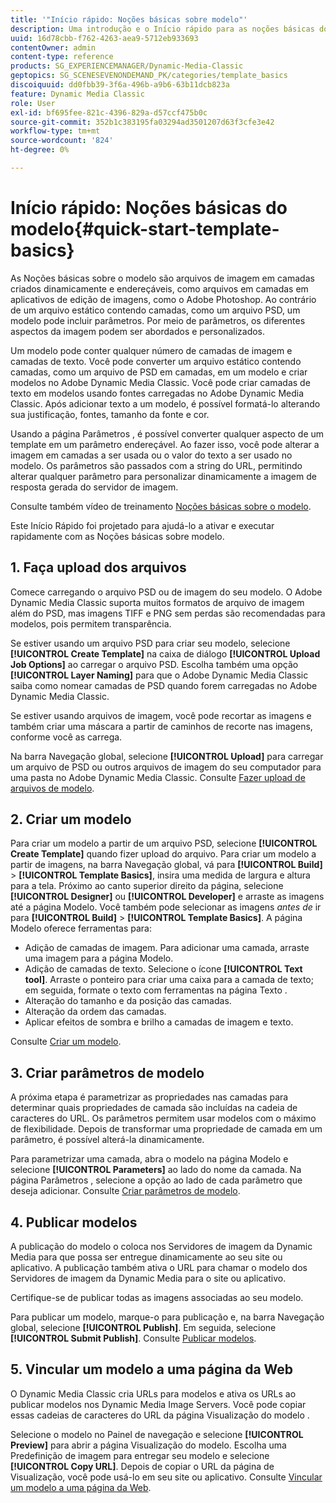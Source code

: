 ```yaml
---
title: '"Início rápido: Noções básicas sobre modelo"'
description: Uma introdução e o Início rápido para as noções básicas do modelo para ajudá-lo a ativar e executar rapidamente no Adobe Dynamic Media Classic.
uuid: 16d78cbb-f762-4263-aea9-5712eb933693
contentOwner: admin
content-type: reference
products: SG_EXPERIENCEMANAGER/Dynamic-Media-Classic
geptopics: SG_SCENESEVENONDEMAND_PK/categories/template_basics
discoiquuid: dd0fbb39-3f6a-496b-a9b6-63b11dcb823a
feature: Dynamic Media Classic
role: User
exl-id: bf695fee-821c-4396-829a-d57ccf475b0c
source-git-commit: 352b1c383195fa03294ad3501207d63f3cfe3e42
workflow-type: tm+mt
source-wordcount: '824'
ht-degree: 0%

---
```


# Início rápido: Noções básicas do modelo{#quick-start-template-basics}

As Noções básicas sobre o modelo são arquivos de imagem em camadas criados dinamicamente e endereçáveis, como arquivos em camadas em aplicativos de edição de imagens, como o Adobe Photoshop. Ao contrário de um arquivo estático contendo camadas, como um arquivo PSD, um modelo pode incluir parâmetros. Por meio de parâmetros, os diferentes aspectos da imagem podem ser abordados e personalizados.

Um modelo pode conter qualquer número de camadas de imagem e camadas de texto. Você pode converter um arquivo estático contendo camadas, como um arquivo de PSD em camadas, em um modelo e criar modelos no Adobe Dynamic Media Classic. Você pode criar camadas de texto em modelos usando fontes carregadas no Adobe Dynamic Media Classic. Após adicionar texto a um modelo, é possível formatá-lo alterando sua justificação, fontes, tamanho da fonte e cor.

Usando a página Parâmetros , é possível converter qualquer aspecto de um template em um parâmetro endereçável. Ao fazer isso, você pode alterar a imagem em camadas a ser usada ou o valor do texto a ser usado no modelo. Os parâmetros são passados com a string do URL, permitindo alterar qualquer parâmetro para personalizar dinamicamente a imagem de resposta gerada do servidor de imagem.

Consulte também vídeo de treinamento [Noções básicas sobre o modelo](https://s7d5.scene7.com/s7viewers/html5/VideoViewer.html?videoserverurl=https://s7d5.scene7.com/is/content/&amp;emailurl=https://s7d5.scene7.com/s7/emailFriend&amp;serverUrl=https://s7d5.scene7.com/is/image/&amp;config=Scene7SharedAssets/Universal_HTML5_Video&amp;contenturl=https://s7d5.scene7.com/skins/&amp;asset=S7tutorials/553_Template%20Basics_converted%20renamed_Dynamic%20Banners-AVS).

Este Início Rápido foi projetado para ajudá-lo a ativar e executar rapidamente com as Noções básicas sobre modelo.

## 1. Faça upload dos arquivos

Comece carregando o arquivo PSD ou de imagem do seu modelo. O Adobe Dynamic Media Classic suporta muitos formatos de arquivo de imagem além do PSD, mas imagens TIFF e PNG sem perdas são recomendadas para modelos, pois permitem transparência.

Se estiver usando um arquivo PSD para criar seu modelo, selecione **[!UICONTROL Create Template]** na caixa de diálogo **[!UICONTROL Upload Job Options]** ao carregar o arquivo PSD. Escolha também uma opção **[!UICONTROL Layer Naming]** para que o Adobe Dynamic Media Classic saiba como nomear camadas de PSD quando forem carregadas no Adobe Dynamic Media Classic.

Se estiver usando arquivos de imagem, você pode recortar as imagens e também criar uma máscara a partir de caminhos de recorte nas imagens, conforme você as carrega.

Na barra Navegação global, selecione **[!UICONTROL Upload]** para carregar um arquivo de PSD ou outros arquivos de imagem do seu computador para uma pasta no Adobe Dynamic Media Classic. Consulte [Fazer upload de arquivos de modelo](uploading-template-files.md#uploading_template_files).

## 2. Criar um modelo

Para criar um modelo a partir de um arquivo PSD, selecione **[!UICONTROL Create Template]** quando fizer upload do arquivo. Para criar um modelo a partir de imagens, na barra Navegação global, vá para **[!UICONTROL Build]** > **[!UICONTROL Template Basics]**, insira uma medida de largura e altura para a tela. Próximo ao canto superior direito da página, selecione **[!UICONTROL Designer]** ou **[!UICONTROL Developer]** e arraste as imagens até a página Modelo. Você também pode selecionar as imagens *antes de* ir para **[!UICONTROL Build]** > **[!UICONTROL Template Basics]**. A página Modelo oferece ferramentas para:

* Adição de camadas de imagem. Para adicionar uma camada, arraste uma imagem para a página Modelo.
* Adição de camadas de texto. Selecione o ícone **[!UICONTROL Text tool]**. Arraste o ponteiro para criar uma caixa para a camada de texto; em seguida, formate o texto com ferramentas na página Texto .
* Alteração do tamanho e da posição das camadas.
* Alteração da ordem das camadas.
* Aplicar efeitos de sombra e brilho a camadas de imagem e texto.

Consulte [Criar um modelo](creating-template.md#creating_a_template).

## 3. Criar parâmetros de modelo

A próxima etapa é parametrizar as propriedades nas camadas para determinar quais propriedades de camada são incluídas na cadeia de caracteres do URL. Os parâmetros permitem usar modelos com o máximo de flexibilidade. Depois de transformar uma propriedade de camada em um parâmetro, é possível alterá-la dinamicamente.

Para parametrizar uma camada, abra o modelo na página Modelo e selecione **[!UICONTROL Parameters]** ao lado do nome da camada. Na página Parâmetros , selecione a opção ao lado de cada parâmetro que deseja adicionar. Consulte [Criar parâmetros de modelo](creating-template-parameters.md#creating_template_parameters).

## 4. Publicar modelos

A publicação do modelo o coloca nos Servidores de imagem da Dynamic Media para que possa ser entregue dinamicamente ao seu site ou aplicativo. A publicação também ativa o URL para chamar o modelo dos Servidores de imagem da Dynamic Media para o site ou aplicativo.

Certifique-se de publicar todas as imagens associadas ao seu modelo.

Para publicar um modelo, marque-o para publicação e, na barra Navegação global, selecione **[!UICONTROL Publish]**. Em seguida, selecione **[!UICONTROL Submit Publish]**. Consulte [Publicar modelos](publishing-templates.md#publishing_templates).

## 5. Vincular um modelo a uma página da Web

O Dynamic Media Classic cria URLs para modelos e ativa os URLs ao publicar modelos nos Dynamic Media Image Servers. Você pode copiar essas cadeias de caracteres do URL da página Visualização do modelo .

Selecione o modelo no Painel de navegação e selecione **[!UICONTROL Preview]** para abrir a página Visualização do modelo. Escolha uma Predefinição de imagem para entregar seu modelo e selecione **[!UICONTROL Copy URL]**. Depois de copiar o URL da página de Visualização, você pode usá-lo em seu site ou aplicativo. Consulte [Vincular um modelo a uma página da Web](linking-template-web-page.md#linking_a_template_to_a_web_page).
